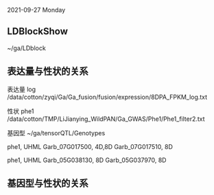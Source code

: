 2021-09-27 Monday

## LDBlockShow

~/ga/LDblock



## 表达量与性状的关系

表达量 log
/data/cotton/zyqi/Ga/Ga_fusion/fusion/expression/8DPA_FPKM_log.txt

性状 phe1
/data/cotton/TMP/LiJianying_WildPAN/Ga_GWAS/Phe1/Phe1_filter2.txt


基因型
~/ga/tensorQTL/Genotypes


   
phe1, UHML
Garb_07G017500, 4D,8D
Garb_07G017510, 8D
   


phe1, UHML
Garb_05G038130, 8D
Garb_05G037970, 8D

## 基因型与性状的关系


